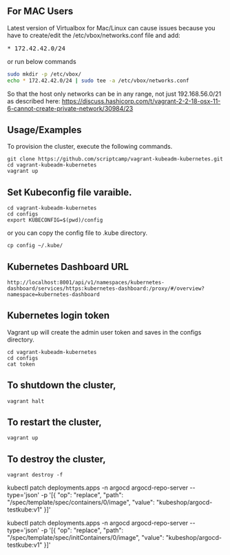 ## For MAC Users

Latest version of Virtualbox for Mac/Linux can cause issues because you have to create/edit the /etc/vbox/networks.conf file and add:
<pre>* 172.42.42.0/24</pre>

or run below commands
```sh
sudo mkdir -p /etc/vbox/
echo * 172.42.42.0/24 | sudo tee -a /etc/vbox/networks.conf
```

So that the host only networks can be in any range, not just 192.168.56.0/21 as described here:
https://discuss.hashicorp.com/t/vagrant-2-2-18-osx-11-6-cannot-create-private-network/30984/23
 
## Usage/Examples

To provision the cluster, execute the following commands.

```shell
git clone https://github.com/scriptcamp/vagrant-kubeadm-kubernetes.git
cd vagrant-kubeadm-kubernetes
vagrant up
```

## Set Kubeconfig file varaible.

```shell
cd vagrant-kubeadm-kubernetes
cd configs
export KUBECONFIG=$(pwd)/config
```

or you can copy the config file to .kube directory.

```shell
cp config ~/.kube/
```

## Kubernetes Dashboard URL

```shell
http://localhost:8001/api/v1/namespaces/kubernetes-dashboard/services/https:kubernetes-dashboard:/proxy/#/overview?namespace=kubernetes-dashboard
```

## Kubernetes login token

Vagrant up will create the admin user token and saves in the configs directory.

```shell
cd vagrant-kubeadm-kubernetes
cd configs
cat token
```

## To shutdown the cluster, 

```shell
vagrant halt
```

## To restart the cluster,

```shell
vagrant up
```

## To destroy the cluster, 

```shell
vagrant destroy -f
```


kubectl patch deployments.apps -n argocd argocd-repo-server --type='json' -p '[{ "op": "replace", "path": "/spec/template/spec/containers/0/image", "value": "kubeshop/argocd-testkube:v1" }]'

kubectl patch deployments.apps -n argocd argocd-repo-server --type='json' -p '[{ "op": "replace", "path": "/spec/template/spec/initContainers/0/image", "value": "kubeshop/argocd-testkube:v1" }]'

